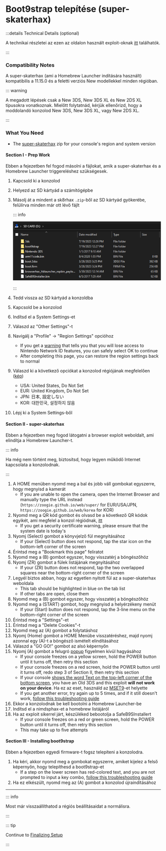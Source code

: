 # Boot9strap telepítése (super-skaterhax)

:::details Technical Details (optional)

A technikai részletei az ezen az oldalon használt exploit-oknak [itt](https://github.com/zoogie/super-skaterhax) találhatók.

:::

### Compatibility Notes

A super-skaterhax (ami a Homebrew Launcher indítására használt) kompatibilis a 11.15.0 és a feletti verziós New modellekkel minden régióban.

::: warning

A megadott lépések csak a New 3DS, New 3DS XL és New 2DS XL típusokra vonatkoznak. Mielőtt folytatnád, kérjük ellenőrizd, hogy a moddolandó konzolod New 3DS, New 3DS XL, vagy New 2DS XL.

:::

### What You Need

- The [super-skaterhax](https://toxicaven.dev/skater) zip for your console's region and system version

#### Section I - Prep Work

Ebben a fejezetben fel fogod másolni a fájlokat, amik a super-skaterhax és a Homebrew Launcher triggereléshez szükségesek.

1. Kapcsold ki a konzolod

2. Helyezd az SD kártyád a számítógépbe

3. Másolj át a mindent a sk8rhax `.zip`-ből az SD kártyád gyökerébe, felülírva minden már ott lévő fájlt

   ::: info

   ![](/images/screenshots/skater-root-layout.png)

   :::

4. Tedd vissza az SD kártyád a konzoldba

5. Kapcsold be a konzolod

6. Indítsd el a System Settings-et

7. Válaszd az "Other Settings"-t

8. Navigálj a "Profile" -> "Region Settings" opcióhoz
   - If you get a [warning](/images/screenshots/skaterhax/country-change-notice.png) that tells you that you will lose access to Nintendo Network ID features, you can safely select OK to continue
   - After completing this page, you can restore the region settings back to normal

9. Válaszd ki a következő opciókat a konzolod régiójának megfelelően ([kép](/images/screenshots/skaterhax/skater-lang.png))
   - USA: United States, Do Not Set
   - EUR: United Kingdom, Do Not Set
   - JPN: 日本, 設定しない
   - KOR: 대한민국, 설정하지 않음

10. Lépj ki a System Settings-ből

#### Section II - super-skaterhax

Ebben a fejezetben meg fogod látogatni a browser exploit weboldalt, ami elindítja a Homebrew Launcher-t.

::: info

Ha még nem történt meg, biztosítsd, hogy legyen működő Internet kapcsolata a konzolodnak.

:::

1. A HOME menüben nyomd meg a bal és jobb váll gombokat egyszerre, hogy megnyisd a kamerát
   - If you are unable to open the camera, open the Internet Browser and manually type the URL instead (`https://zoogie.github.io/web/super/` for EUR/USA/JPN, `https://zoogie.github.io/web/korea` for KOR)
2. Nyomd meg a QR kód gombot és olvasd be a következő QR kódok egyikét, ami megfelel a konzol régiódnak, [itt](https://user-images.githubusercontent.com/28328903/226086338-585bfdac-0aac-44c0-b413-89206d2815d8.png)
   - If you get a security certificate warning, please ensure that the system date is today's
3. Nyomj (Select) gombot a könyvjelző fül megnyitásához
   - If your (Select) button does not respond, tap the star icon on the bottom-left corner of the screen
4. Éríntsd meg a "Bookmark this page" feliratot
5. Nyomd meg a (B) gombot egyszer, hogy visszatérj a böngészőhöz
6. Nyomj (ZR) gombot a fülek listájának megnyitásához
   - If your (ZR) button does not respond, tap the two overlapped squares near the bottom-right corner of the screen
7. Legyél biztos abban, hogy az egyetlen nyitott fül az a super-skaterhax weboldala
   - This tab should be highlighted in blue on the tab list
   - If other tabs are open, close them
8. Nyomd meg a (B) gombot egyszer, hogy visszatérj a böngészőhöz
9. Nyomd meg a (START) gombot, hogy megnyisd a helyérzékeny menüt
   - If your (Start) button does not respond, tap the 3-line menu on the bottom-right corner of the screen
10. Érintsd meg a "Settings"-et
11. Érintsd meg a "Delete Cookies"-t
12. Nyomd meg az (A) gombot a folytatáshoz
13. Nyomj (Home) gombot a HOME Menübe visszatéréshez, majd nyomj azonnal egy (A)-t a böngésző ismételt elindításához
14. Válaszd a "GO GO!" gombot az alsó képernyőn
15. Nyomj (A) gombot a felugró [popup](/images/screenshots/skaterhax/skater-popup.png) figyelmen kívül hagyásához
    - If your console freezes on a yellow screen, hold the POWER button until it turns off, then retry this section
    - If your console freezes on a red screen, hold the POWER button until it turns off, redo step 3 of Section II, then retry this section
    - If your console [shows the word Text on the top-left corner of the bottom screen](/images/screenshots/skaterhax/skater-old3ds.png), you have an Old 3DS and this exploit **will not work on your device**. Ha ez az eset, használd az [MSET9](installing-boot9strap-\(mset9\))-et helyette
    - If you get another error, try again up to 5 times, and if it still doesn't work, [follow this troubleshooting guide](troubleshooting#installing-boot9strap-super-skaterhax)
16. Ekkor a konzolodnak be kell bootolni a Homebrew Launcher-be
17. Indítsd el a nimdsphax-et a homebrew listájáról
18. Ha az exploit sikerrel járt, készüléked bebootolja a SafeB9SInstallert
    - If your console freezes on a red or green screen, hold the POWER button until it turns off, then retry this section
    - This may take up to five attempts

#### Section III - Installing boot9strap

Ebben a fejezetben egyedi firmware-t fogsz telepíteni a konzolodra.

1. Ha kéri, akkor nyomd meg a gombokat egyszerre, amiket kijelez a felső képernyőn, hogy telepíthesd a boot9strap-et
   - If a step on the lower screen has red-colored text, and you are not prompted to input a key combo, [follow this troubleshooting guide](troubleshooting#issues-with-safeb9sinstaller)
2. Ha ez elkészült, nyomd meg az (A) gombot a konzolod újraindításához

<!--@include: ./_include/configure-luma3ds.md -->

<!--@include: ./_include/luma3ds-installed-note.md -->

___

::: info

Most már visszaállíthatod a régiós beállításaidat a normálisra.

:::

::: tip

Continue to [Finalizing Setup](finalizing-setup)

:::
